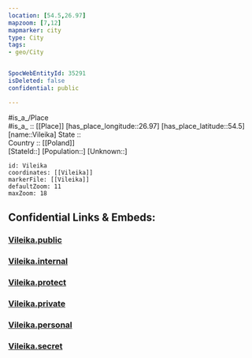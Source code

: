 ```yaml
---
location: [54.5,26.97] 
mapzoom: [7,12] 
mapmarker: city 
type: City
tags:
- geo/City


SpocWebEntityId: 35291
isDeleted: false
confidential: public

---
```

#is_a_/Place  
#is_a_ :: [[Place]] 
[has_place_longitude::26.97] 
[has_place_latitude::54.5] 
[name::Vileika] 
State ::  
Country :: [[Poland]]  
[StateId::] 
[Population::] 
[Unknown::] 


```leaflet
id: Vileika
coordinates: [[Vileika]] 
markerFile: [[Vileika]] 
defaultZoom: 11 
maxZoom: 18
```


## Confidential Links & Embeds: 

### [Vileika.public](/_public/\Earth\Continent\Europe\Europe~East\Belarus\Oblasts~Belarus\Minsk\CityVileika.public.md) 

### [Vileika.internal](/_internal/\Earth\Continent\Europe\Europe~East\Belarus\Oblasts~Belarus\Minsk\CityVileika.internal.md) 

### [Vileika.protect](/_protect/\Earth\Continent\Europe\Europe~East\Belarus\Oblasts~Belarus\Minsk\CityVileika.protect.md) 

### [Vileika.private](/_private/\Earth\Continent\Europe\Europe~East\Belarus\Oblasts~Belarus\Minsk\CityVileika.private.md) 

### [Vileika.personal](/_personal/\Earth\Continent\Europe\Europe~East\Belarus\Oblasts~Belarus\Minsk\CityVileika.personal.md) 

### [Vileika.secret](/_secret/\Earth\Continent\Europe\Europe~East\Belarus\Oblasts~Belarus\Minsk\CityVileika.secret.md)

